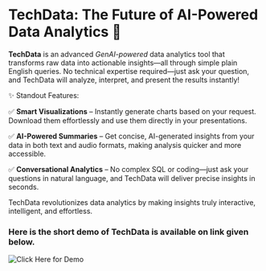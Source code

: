 # TechData: The Future of AI-Powered Data Analytics 🚀

**TechData** is an advanced *GenAI-powered* data analytics tool that transforms raw data into actionable insights—all through simple plain English queries. No technical expertise required—just ask your question, and TechData will analyze, interpret, and present the results instantly!

✨ Standout Features:

✅ **Smart Visualizations** – Instantly generate charts based on your request. Download them effortlessly and use them directly in your presentations.

✅ **AI-Powered Summaries** – Get concise, AI-generated insights from your data in both text and audio formats, making analysis quicker and more accessible.

✅ **Conversational Analytics** – No complex SQL or coding—just ask your questions in natural language, and TechData will deliver precise insights in seconds.

TechData revolutionizes data analytics by making insights truly interactive, intelligent, and effortless.

### Here is the short demo of TechData is available on link given below.

![Click Here for Demo](https://drive.google.com/file/d/1lwyEyJIAlOdKiPeLbxMa_CEi5zdd44Jb/view)

